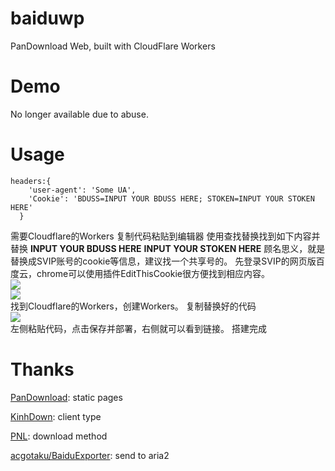 # baiduwp
PanDownload Web, built with CloudFlare Workers
# Demo
No longer available due to abuse.
# Usage
```
headers:{
    'user-agent': 'Some UA',
    'Cookie': 'BDUSS=INPUT YOUR BDUSS HERE; STOKEN=INPUT YOUR STOKEN HERE'
  }
```
需要Cloudflare的Workers
复制代码粘贴到编辑器
使用查找替换找到如下内容并替换
**INPUT YOUR BDUSS HERE**
**INPUT YOUR STOKEN HERE**
顾名思义，就是替换成SVIP账号的cookie等信息，建议找一个共享号的。
先登录SVIP的网页版百度云，chrome可以使用插件EditThisCookie很方便找到相应内容。
</br>
![](https://ftp.bmp.ovh/imgs/2020/08/a8275c0f0fb1a5f2.png)
</br>
![](https://ftp.bmp.ovh/imgs/2020/08/9be1d79458845402.png)
</br>
找到Cloudflare的Workers，创建Workers。
复制替换好的代码
</br>
![](https://ftp.bmp.ovh/imgs/2020/08/ee8179b526f85b8c.png)
</br>
左侧粘贴代码，点击保存并部署，右侧就可以看到链接。
搭建完成
# Thanks

[PanDownload](https://pandownload.com): static pages

[KinhDown](https://t.me/kinhdown): client type

[PNL](https://www.lanzous.com/u/pnl): download method

[acgotaku/BaiduExporter](https://github.com/acgotaku/BaiduExporter): send to aria2
